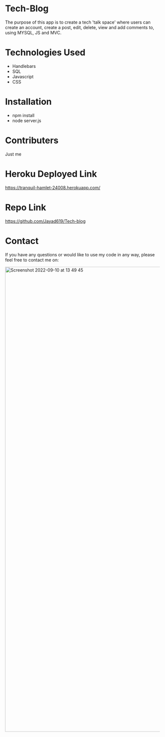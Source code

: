 # Tech-Blog

The purpose of this app is to create a tech 'talk space' where users can create an account, create a post, edit, delete, view and add comments to, using MYSQL, JS and MVC.

# Technologies Used

- Handlebars
- SQL
- Javascript
- CSS

# Installation

- npm install
- node server.js

# Contributers

Just me

# Heroku Deployed Link

https://tranquil-hamlet-24008.herokuapp.com/

# Repo Link

https://github.com/Jayad619/Tech-blog

# Contact

If you have any questions or would like to use my code in any way, please feel free to contact me on:

<img width="1512" alt="Screenshot 2022-09-10 at 13 49 45" src="https://user-images.githubusercontent.com/102623563/189484136-9dfe2237-ceb9-4d38-8658-8e036b5f713e.png">
